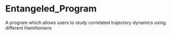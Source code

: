 # Entangeled_Program
A program which allows users to study correlated trajectory dynamics using different Hamiltonians
